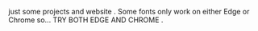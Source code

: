 just some projects and website .
Some fonts only work on either Edge or Chrome so...
TRY BOTH EDGE AND CHROME . 
